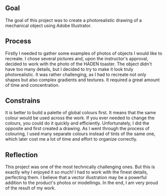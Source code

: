 ## Goal
The goal of this project was to create a photorealistic drawing of a mechanical object using Adobe Illustrator. 

## Process
Firstly I needed to gather some examples of photos of objects I would like to recreate. I chose several pictures and, upon the instructor's approval, decided to work with the photo of the HADEN toaster. The object didn't have too many details, but I decided to try to make it look truly photorealistic. It was rather challenging, as I had to recreate not only shapes but also complex gradients and textures. It required a great amount of time and concentration. 

## Constrains
It is better to build a palette of global colours first. It means that the same colour would be used across the work. If you ever needed to change the colours, you could do it quickly and efficiently. Unfortunately, I did the opposite and first created a drawing. As I went through the process of colouring, I used many separate colours instead of tints of the same one, which later cost me a lot of time and effort to organize correctly.

## Reflection
This project was one of the most technically challenging ones. But this is exactly why I enjoyed it so much! I had to work with the finest details, perfecting them. I believe that a vector illustration may be a powerful addition to the product's photos or modellings. In the end, I am very proud of the result of my work. 

